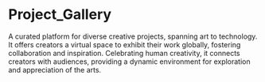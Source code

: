 # Project_Gallery
A curated platform for diverse creative projects, spanning art to technology. It offers creators a virtual space to exhibit their work globally, fostering collaboration and inspiration. Celebrating human creativity, it connects creators with audiences, providing a dynamic environment for exploration and appreciation of the arts.
